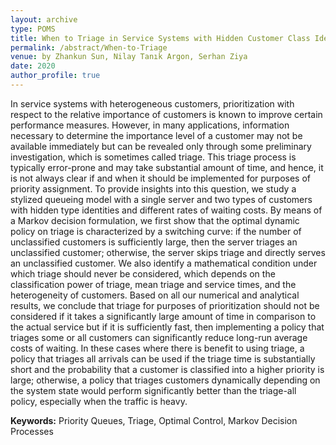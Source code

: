```yaml
---
layout: archive
type: POMS
title: When to Triage in Service Systems with Hidden Customer Class Identities?
permalink: /abstract/When-to-Triage
venue: by Zhankun Sun, Nilay Tanık Argon, Serhan Ziya
date: 2020
author_profile: true
---
```


In service systems with heterogeneous customers, prioritization with respect to the relative importance of customers is known to improve certain performance measures. However, in many applications, information necessary to determine the importance level of a customer may not be available immediately but can be revealed only through some preliminary investigation, which is sometimes called triage. This triage process is typically error-prone and may take substantial amount of time, and hence, it is not always clear if and when it should be implemented for purposes of priority assignment. To provide insights into this question, we study a stylized queueing model with a single server and two types of customers with hidden type identities and different rates of waiting costs. By means of a Markov decision formulation, we first show that the optimal dynamic policy on triage is characterized by a switching curve: if the number of unclassified customers is sufficiently large, then the server triages an unclassified customer; otherwise, the server skips triage and directly serves an unclassified customer. We also identify a mathematical condition under which triage should never be considered, which depends on the classification power of triage, mean triage and service times, and the heterogeneity of customers. Based on all our numerical and analytical results, we conclude that triage for purposes of prioritization should not be considered if it takes a significantly large amount of time in comparison to the actual service but if it is sufficiently fast, then implementing a policy that triages some or all customers can significantly reduce long-run average costs of waiting. In these cases where there is benefit to using triage, a policy that triages all arrivals can be used if the triage time is substantially short and the probability that a customer is classified into a higher priority is large; otherwise, a policy that triages customers dynamically depending on the system state would perform significantly better than the triage-all policy, especially when the traffic is heavy.

**Keywords:** Priority Queues, Triage, Optimal Control, Markov Decision Processes
